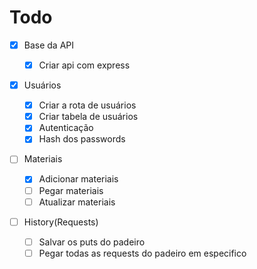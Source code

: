 # Todo

- [x] Base da API

  - [x] Criar api com express

- [x] Usuários
  - [x] Criar a rota de usuários
  - [x] Criar tabela de usuários
  - [x] Autenticação
  - [x] Hash dos passwords

* [ ] Materiais

  - [x] Adicionar materiais
  - [ ] Pegar materiais
  - [ ] Atualizar materiais

* [ ] History(Requests)
  - [ ] Salvar os puts do padeiro
  - [ ] Pegar todas as requests do padeiro em especifico
